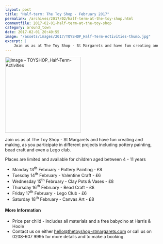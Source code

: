```yaml
---
layout: post
title: "Half-term: The Toy Shop - February 2017"
permalink: /archives/2017/02/half-term-at-the-toy-shop.html
commentfile: 2017-02-01-half-term-at-the-toy-shop
category: around_town
date: 2017-02-01 20:40:55
image: "/assets/images/2017/TOYSHOP_Half-Term-Activities-thumb.jpg"
excerpt: |
    Join us as at The Toy Shop - St Margarets and have fun creating and making, as you participate in different projects including pottery painting, bead craft and even a Lego club.
---
```


<a href="/assets/images/2017/TOYSHOP_Half-Term-Activities.jpg" title="Click for a larger image"><img src="/assets/images/2017/TOYSHOP_Half-Term-Activities-thumb.jpg" width="250" alt="Image - TOYSHOP_Half-Term-Activities"  class="photo right"/></a>

Join us as at The Toy Shop - St Margarets and have fun creating and making, as you participate in different projects including pottery painting, bead craft and even a Lego club.

Places are limited and available for children aged between 4 - 11 years

-   Monday 13<sup>th</sup> February - Pottery Painting - £8
-   Tuesday 14<sup>th</sup> February - Valentine Craft - £6
-   Wednesday 15<sup>th</sup> February - Clay Pots & Vases - £8
-   Thursday 16<sup>th</sup> February - Bead Craft - £8
-   Friday 17<sup>th</sup> February - Lego Club - £6
-   Saturday 18<sup>th</sup> February - Canvas Art - £8

#### More Information

-   Price per child - includes all materials and a free babycino at Harris & Hoole
-   Contact us on either <hello@thetoyshop-stmargarets.com> or call us on 0208-607 9995 for more details and to make a booking.
